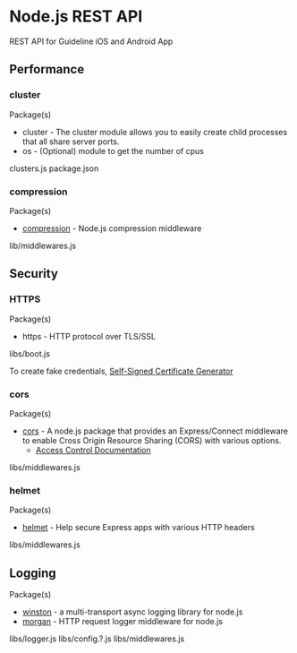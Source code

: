 # Node.js REST API

REST API for Guideline iOS and Android App


## Performance

### cluster

Package(s)
  * cluster - The cluster module allows you to easily create child processes that all share server ports.
  * os - (Optional) module to get the number of cpus

clusters.js
package.json

### compression

Package(s)
  * [compression](https://github.com/expressjs/compression) - Node.js compression middleware

lib/middlewares.js


## Security

### HTTPS

Package(s)
  * https - HTTP protocol over TLS/SSL

libs/boot.js

To create fake credentials,
[Self-Signed Certificate Generator](http://www.selfsignedcertificate.com)

### cors

Package(s)
  * [cors](https://github.com/expressjs/cors) - A node.js package that provides an Express/Connect middleware to enable Cross Origin Resource Sharing (CORS) with various options.
    * [Access Control Documentation](https://developer.mozilla.org/en-US/docs/Web/HTTP/Access_control_CORS)

libs/middlewares.js

### helmet

Package(s)
  * [helmet](https://github.com/helmetjs/helmet) - Help secure Express apps with various HTTP headers

libs/middlewares.js


## Logging
Package(s)
  * [winston](https://github.com/winstonjs/winston) - a multi-transport async logging library for node.js
  * [morgan](https://github.com/expressjs/morgan) - HTTP request logger middleware for node.js

libs/logger.js
libs/config.?.js
libs/middlewares.js
